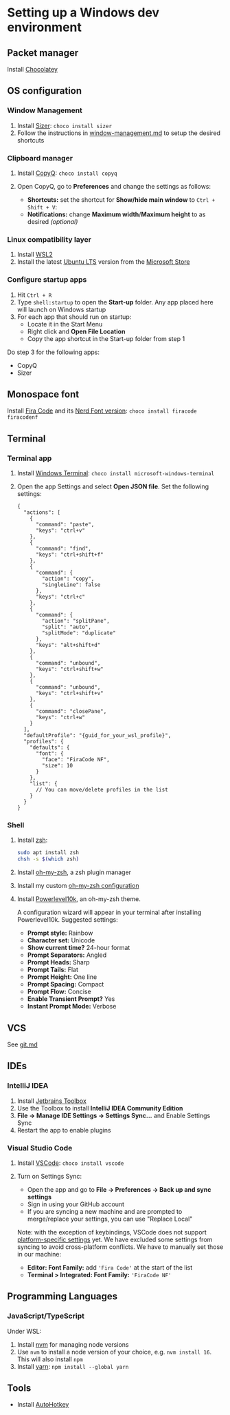 # Setting up a Windows dev environment

## Packet manager

Install [Chocolatey](https://docs.chocolatey.org/en-us/choco/setup#installing-chocolatey)

## OS configuration

### Window Management

1. Install [Sizer](http://www.brianapps.net/sizer/): `choco install sizer`
2. Follow the instructions in [window-management.md](/shortcuts/window-management.md) to setup the desired shortcuts

### Clipboard manager

1. Install [CopyQ](https://copyq.readthedocs.io/en/latest/): `choco install copyq`
2. Open CopyQ, go to **Preferences** and change the settings as follows:

   - **Shortcuts:** set the shortcut for **Show/hide main window** to `Ctrl + Shift + V`:
   - **Notifications:** change **Maximum width**/**Maximum height** to as desired _(optional)_

### Linux compatibility layer

1. Install [WSL2](https://docs.microsoft.com/en-us/windows/wsl/install)
2. Install the latest [Ubuntu LTS](https://wiki.ubuntu.com/Releases) version from the [Microsoft Store](https://www.microsoft.com/en-au/p/ubuntu-20044-lts/9mttcl66cpxj#activetab=pivot:overviewtab)

### Configure startup apps

1. Hit `Ctrl + R`
2. Type `shell:startup` to open the **Start-up** folder. Any app placed here will launch on Windows startup
3. For each app that should run on startup:
   - Locate it in the Start Menu
   - Right click and **Open File Location**
   - Copy the app shortcut in the Start-up folder from step 1

Do step 3 for the following apps:

- CopyQ
- Sizer

## Monospace font

Install [Fira Code](https://github.com/tonsky/FiraCode) and its [Nerd Font version](https://github.com/ryanoasis/nerd-fonts/tree/master/patched-fonts/FiraCode): `choco install firacode firacodenf`

## Terminal

### Terminal app

1. Install [Windows Terminal](https://docs.microsoft.com/en-us/windows/terminal/): `choco install microsoft-windows-terminal`
2. Open the app Settings and select **Open JSON file**. Set the following settings:

   ```jsonc
   {
     "actions": [
       {
         "command": "paste",
         "keys": "ctrl+v"
       },
       {
         "command": "find",
         "keys": "ctrl+shift+f"
       },
       {
         "command": {
           "action": "copy",
           "singleLine": false
         },
         "keys": "ctrl+c"
       },
       {
         "command": {
           "action": "splitPane",
           "split": "auto",
           "splitMode": "duplicate"
         },
         "keys": "alt+shift+d"
       },
       {
         "command": "unbound",
         "keys": "ctrl+shift+w"
       },
       {
         "command": "unbound",
         "keys": "ctrl+shift+v"
       },
       {
         "command": "closePane",
         "keys": "ctrl+w"
       }
     ],
     "defaultProfile": "{guid_for_your_wsl_profile}",
     "profiles": {
       "defaults": {
         "font": {
           "face": "FiraCode NF",
           "size": 10
         }
       },
       "list": {
         // You can move/delete profiles in the list
       }
     }
   }
   ```

### Shell

1. Install [zsh](https://www.zsh.org/):

   ```bash
   sudo apt install zsh
   chsh -s $(which zsh)
   ```

2. Install [oh-my-zsh](https://github.com/ohmyzsh/ohmyzsh#basic-installation), a zsh plugin manager
3. Install my custom [oh-my-zsh configuration](https://github.com/kael89/ohmyzsh-config#setup)
4. Install [Powerlevel10k](https://github.com/romkatv/powerlevel10k#oh-my-zsh), an oh-my-zsh theme.

   A configuration wizard will appear in your terminal after installing Powerlevel10k. Suggested settings:

   - **Prompt style:** Rainbow
   - **Character set:** Unicode
   - **Show current time?** 24-hour format
   - **Prompt Separators:** Angled
   - **Prompt Heads:** Sharp
   - **Prompt Tails:** Flat
   - **Prompt Height:** One line
   - **Prompt Spacing:** Compact
   - **Prompt Flow:** Concise
   - **Enable Transient Prompt?** Yes
   - **Instant Prompt Mode:** Verbose

## VCS

See [git.md](../git.md)

## IDEs

### IntelliJ IDEA

1. Install [Jetbrains Toolbox](https://www.jetbrains.com/help/idea/installation-guide.html#233c6a64)
2. Use the Toolbox to install **IntelliJ IDEA Community Edition**
3. **File -> Manage IDE Settings -> Settings Sync...** and Enable Settings Sync
4. Restart the app to enable plugins

### Visual Studio Code

1. Install [VSCode](https://code.visualstudio.com/): `choco install vscode`
2. Turn on Settings Sync:

   - Open the app and go to **File -> Preferences -> Back up and sync settings**
   - Sign in using your GitHub account
   - If you are syncing a new machine and are prompted to merge/replace your settings, you can use "Replace Local"

   Note: with the exception of keybindings, VSCode does not support [platform-specific settings](https://github.com/microsoft/vscode/issues/5595) yet. We have excluded some settings from syncing to avoid cross-platform conflicts. We have to manually set those in our machine:

   - **Editor: Font Family:** add `'Fira Code'` at the start of the list
   - **Terminal > Integrated: Font Family:** `'FiraCode NF'`

## Programming Languages

### JavaScript/TypeScript

Under WSL:

1. Install [nvm](https://github.com/nvm-sh/nvm#installing-and-updating) for managing node versions
2. Use `nvm` to install a node version of your choice, e.g. `nvm install 16`. This will also install `npm`
3. Install [yarn](https://classic.yarnpkg.com/lang/en/docs/install/#mac-stable): `npm install --global yarn`

## Tools

- Install [AutoHotkey](https://www.autohotkey.com/)
